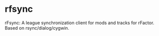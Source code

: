 rfsync
======
rFsync: A league synchronization client for mods and tracks for rFactor. Based on rsync/dialog/cygwin.
